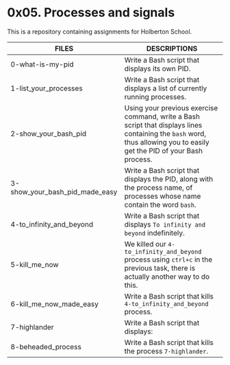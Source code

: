 # 0x05. Processes and signals

This is a repository containing assignments for Holberton School.

|FILES| DESCRIPTIONS|
|---|---|
|0-what-is-my-pid|  Write a Bash script that displays its own PID.|
|1-list_your_processes|  Write a Bash script that displays a list of currently running processes.|
|2-show_your_bash_pid|  Using your previous exercise command, write a Bash script that displays lines containing the ```bash``` word, thus allowing you to easily get the PID of your Bash process.|
|3-show_your_bash_pid_made_easy|  Write a Bash script that displays the PID, along with the process name, of processes whose name contain the word ```bash```.|
|4-to_infinity_and_beyond|  Write a Bash script that displays ```To infinity and beyond``` indefinitely. |
|5-kill_me_now|  We killed our ```4-to_infinity_and_beyond``` process using ```ctrl+c``` in the previous task, there is actually another way to do this.|
|6-kill_me_now_made_easy|  Write a Bash script that kills ```4-to_infinity_and_beyond``` process.|
|7-highlander|  Write a Bash script that displays: |
|8-beheaded_process|  Write a Bash script that kills the process ```7-highlander```.|
